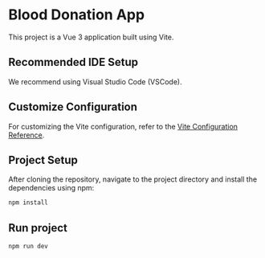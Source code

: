 # Blood Donation App

This project is a Vue 3 application built using Vite.

## Recommended IDE Setup
We recommend using Visual Studio Code (VSCode).

## Customize Configuration
For customizing the Vite configuration, refer to the [Vite Configuration Reference](https://vitejs.dev/config/).

## Project Setup
After cloning the repository, navigate to the project directory and install the dependencies using npm:
```bash
npm install
```

## Run project
```bash
npm run dev
```
